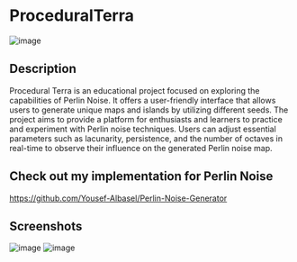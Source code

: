 # ProceduralTerra

![image](https://github.com/Yousef-Albasel/ProceduralTerra/assets/111648493/e3617456-5bd9-4a5a-aea5-14d8e225b0be)

## Description

Procedural Terra is an educational project focused on exploring the capabilities of Perlin Noise. It offers a user-friendly interface that allows users to generate unique maps and islands by utilizing different seeds. The project aims to provide a platform for enthusiasts and learners to practice and experiment with Perlin noise techniques. Users can adjust essential parameters such as lacunarity, persistence, and the number of octaves in real-time to observe their influence on the generated Perlin noise map.

## Check out my implementation for Perlin Noise
https://github.com/Yousef-Albasel/Perlin-Noise-Generator


## Screenshots
![image](https://github.com/Yousef-Albasel/ProceduralTerra/assets/111648493/1f7f9a81-33d3-429b-9961-ebd764bc21ab)
![image](https://github.com/Yousef-Albasel/ProceduralTerra/assets/111648493/cde30843-03b7-4daf-a050-af513d8f7fdb)


